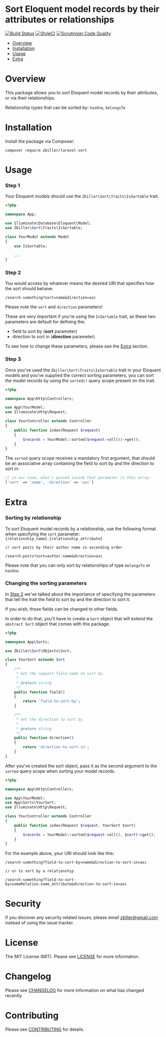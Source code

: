 # Sort Eloquent model records by their attributes or relationships   

[![Build Status](https://travis-ci.org/zbiller/laravel-sort.svg?branch=master)](https://travis-ci.org/zbiller/laravel-sort)
[![StyleCI](https://github.styleci.io/repos/167262095/shield?branch=master)](https://github.styleci.io/repos/167262095)
[![Scrutinizer Code Quality](https://scrutinizer-ci.com/g/zbiller/laravel-sort/badges/quality-score.png?b=master)](https://scrutinizer-ci.com/g/zbiller/laravel-sort/?branch=master)

- [Overview](#overview)   
- [Installation](#installation)   
- [Usage](#usage)   
- [Extra](#extra)   

# Overview

This package allows you to sort Eloquent model records by their attributes, or via their relationships. 
   
Relationship types that can be sorted by: `hasOne`, `belongsTo`   

# Installation

Install the package via Composer:

```
composer require zbiller/laravel-sort
```

# Usage

### Step 1

Your Eloquent models should use the `Zbiller\Sort\Traits\IsSortable` trait.

```php
<?php

namespace App;

use Illuminate\Database\Eloquent\Model;
use Zbiller\Sort\Traits\IsSortable;

class YourModel extends Model
{
    use IsSortable;
    
    ...
}
```

### Step 2

You would access by whatever means the desired URI that specifies how the sort should behave:

```
/search-something?sort=name&direction=asc
```

Please note the `sort` and `direction` parameters!   
   
These are very important if you're using the `IsSortable` trait, as these two parameters are default for defining the:
- field to sort by (**sort** parameter)   
- direction to sort in (**direction** parameter)   
   
To see how to change these parameters, please see the [Extra](#extra) section.

### Step 3

Once you've used the `Zbiller\Sort\Traits\IsSortable` trait in your Eloquent models and you've supplied the correct sorting parameters, you can sort the model records by using the `sorted()` query scope present on the trait.

```php
<?php

namespace App\Http\Controllers;

use App\YourModel;
use Illuminate\Http\Request;

class YourController extends Controller
{
    public function index(Request $request)
    {
        $records = YourModel::sorted($request->all())->get();
    }
}
```

The `sorted` query scope receives a mandatory first argument, that should be an associative array containing the field to sort by and the direction to sort in:

```php
// in our case, what's passed inside that parameter is this array:
['sort' => 'name', 'direction' => 'asc']
```

# Extra

### Sorting by relationship

To sort Eloquent model records by a relationship, use the following format when specifying the `sort` parameter:    
`{relationship_name}.{relationship_attribute}`

```
// sort posts by their author name in ascending order

/search-posts?sort=author.name&direction=asc
```

Please note that you can only sort by relationships of type `belongsTo` or `hasOne`.

### Changing the sorting parameters

In [Step 2](#step-2) we've talked about the importance of specifying the parameters that tell the trait the field to sort by and the direction to sort it.   
   
If you wish, those fields can be changed to other fields.   
   
In order to do that, you'll have to create a `Sort` object that will extend the `abstract Sort` object that comes with this package.

```php
<?php

namespace App\Sorts;

use Zbiller\Sort\Objects\Sort;

class YourSort extends Sort
{
    /**
     * Get the request field name to sort by.
     *
     * @return string
     */
    public function field()
    {
        return 'field-to-sort-by';
    }

    /**
     * Get the direction to sort by.
     *
     * @return string
     */
    public function direction()
    {
        return 'direction-to-sort-in';
    }
}
```

After you've created the sort object, pass it as the second argument to the `sorted` query scope when sorting your model records.

```php
<?php

namespace App\Http\Controllers;

use App\YourModel;
use App\Sorts\YourSort;
use Illuminate\Http\Request;

class YourController extends Controller
{
    public function index(Request $request, YourSort $sort)
    {
        $records = YourModel::sorted($request->all(), $sort)->get();
    }
}
```

For the example above, your URI should look like this:

```
/search-something?field-to-sort-by=name&direction-to-sort-in=asc

// or to sort by a relationship

/search-something?field-to-sort-by=someRelation.some_attribute&direction-to-sort-in=asc
```

# Security

If you discover any security related issues, please email zbiller@gmail.com instead of using the issue tracker.

# License

The MIT License (MIT). Please see [LICENSE](LICENSE.md) for more information.

# Changelog

Please see [CHANGELOG](CHANGELOG.md) for more information on what has changed recently.

# Contributing

Please see [CONTRIBUTING](CONTRIBUTING.md) for details.